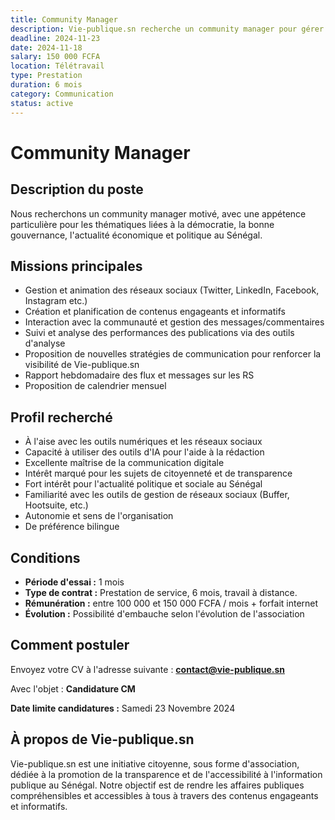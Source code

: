 ```yaml
---
title: Community Manager
description: Vie-publique.sn recherche un community manager pour gérer sa présence sur les réseaux sociaux.
deadline: 2024-11-23
date: 2024-11-18
salary: 150 000 FCFA
location: Télétravail
type: Prestation
duration: 6 mois
category: Communication
status: active
---
```


# Community Manager

## Description du poste

Nous recherchons un community manager motivé, avec une appétence particulière pour les thématiques liées à la démocratie, la bonne gouvernance, l'actualité économique et politique au Sénégal.

## Missions principales

- Gestion et animation des réseaux sociaux (Twitter, LinkedIn, Facebook, Instagram etc.)
- Création et planification de contenus engageants et informatifs
- Interaction avec la communauté et gestion des messages/commentaires
- Suivi et analyse des performances des publications via des outils d'analyse
- Proposition de nouvelles stratégies de communication pour renforcer la visibilité de Vie-publique.sn
- Rapport hebdomadaire des flux et messages sur les RS
- Proposition de calendrier mensuel

## Profil recherché

- À l'aise avec les outils numériques et les réseaux sociaux
- Capacité à utiliser des outils d'IA pour l'aide à la rédaction
- Excellente maîtrise de la communication digitale
- Intérêt marqué pour les sujets de citoyenneté et de transparence
- Fort intérêt pour l'actualité politique et sociale au Sénégal
- Familiarité avec les outils de gestion de réseaux sociaux (Buffer, Hootsuite, etc.)
- Autonomie et sens de l'organisation
- De préférence bilingue

## Conditions

- **Période d'essai :** 1 mois
- **Type de contrat :** Prestation de service, 6 mois, travail à distance.
- **Rémunération :** entre 100 000 et 150 000 FCFA / mois + forfait internet
- **Évolution :** Possibilité d'embauche selon l'évolution de l'association

## Comment postuler

Envoyez votre CV à l'adresse suivante : **contact@vie-publique.sn**

Avec l'objet : **Candidature CM**

**Date limite candidatures :** Samedi 23 Novembre 2024

## À propos de Vie-publique.sn

Vie-publique.sn est une initiative citoyenne, sous forme d'association, dédiée à la promotion de la transparence et de l'accessibilité à l'information publique au Sénégal. Notre objectif est de rendre les affaires publiques compréhensibles et accessibles à tous à travers des contenus engageants et informatifs.
